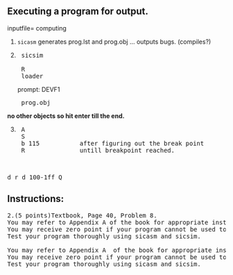 ## Executing a program for output.
inputfile= computing
1. `sicasm` generates prog.lst and prog.obj ... outputs bugs. (compiles?)
2. <pre> sicsim

	R
	loader</pre> prompt: DEVF1
	<pre> prog.obj
</pre>
<b>no other objects so hit enter till the end.</b>

3. <pre> A
	S
	b 115			after figuring out the break point
	R   			untill breakpoint reached. 
</pre><pre>   	
d r
d 100-1ff
Q
</pre>


## Instructions: 
<pre>
2.(5 points)Textbook, Page 40, Problem 8. 
You may refer to Appendix A of the book for appropriate instructions required for this program.
You may receive zero point if your program cannot be used to generate error-free lst and objfiles in sicasm. 
Test your program thoroughly using sicasm and sicsim.

You may refer to Appendix A  of the book for appropriate instructions required for this program.
You may receive zero point if your program cannot be used to generate error-free lst and objfiles in sicasm. 
Test your program thoroughly using sicasm and sicsim.
</pre>
